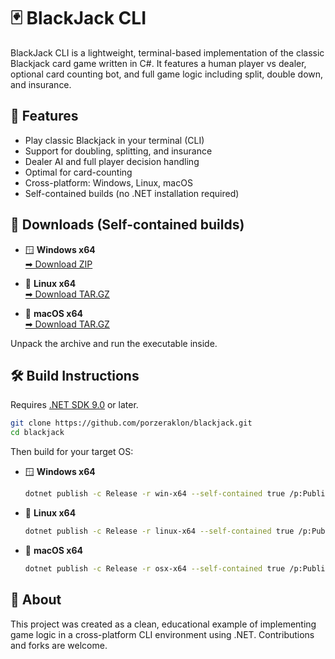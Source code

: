 # 🃏 BlackJack CLI

BlackJack CLI is a lightweight, terminal-based implementation of the classic Blackjack card game written in C#. It features a human player vs dealer, optional card counting bot, and full game logic including split, double down, and insurance.

## 🎯 Features

- Play classic Blackjack in your terminal (CLI)
- Support for doubling, splitting, and insurance
- Dealer AI and full player decision handling
- Optimal for card-counting
- Cross-platform: Windows, Linux, macOS
- Self-contained builds (no .NET installation required)

## 🔽 Downloads (Self-contained builds)

- 🪟 **Windows x64**  
  [➡ Download ZIP](https://github.com/Porzeraklon/blackjack/releases/latest/download/BlackJackCLI-win-x64.zip)

- 🐧 **Linux x64**  
  [➡ Download TAR.GZ](https://github.com/Porzeraklon/blackjack/releases/latest/download/BlackJackCLI-linux-x64.tar.xz)

- 🍎 **macOS x64**  
  [➡ Download TAR.GZ](https://github.com/Porzeraklon/blackjack/releases/latest/download/BlackJackCLI-osx-x64.tar.xz)

Unpack the archive and run the executable inside.

## 🛠️ Build Instructions

Requires [.NET SDK 9.0](https://dotnet.microsoft.com/en-us/download/dotnet/9.0) or later.

```bash
git clone https://github.com/porzeraklon/blackjack.git
cd blackjack
```

Then build for your target OS:

- 🪟 **Windows x64**  
  ```bash
  dotnet publish -c Release -r win-x64 --self-contained true /p:PublishTrimmed=true
  ```

- 🐧 **Linux x64**  
  ```bash
  dotnet publish -c Release -r linux-x64 --self-contained true /p:PublishTrimmed=true
  ```

- 🍎 **macOS x64**  
  ```bash
  dotnet publish -c Release -r osx-x64 --self-contained true /p:PublishTrimmed=true
  ```

## 🙋 About

This project was created as a clean, educational example of implementing game logic in a cross-platform CLI environment using .NET.
Contributions and forks are welcome.
